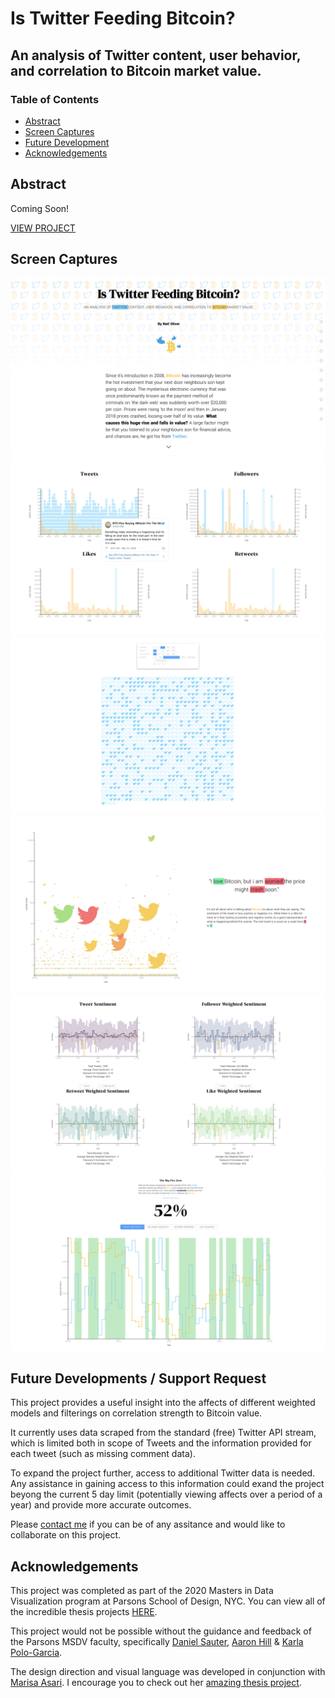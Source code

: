 # Is Twitter Feeding Bitcoin?
## An analysis of Twitter content, user behavior, and correlation to Bitcoin market value.
  
### Table of Contents
- [Abstract](#abstract)
- [Screen Captures](#screen-captures)
- [Future Development](#future-developments--support-request)
- [Acknowledgements](#acknowledgements)

## Abstract
Coming Soon!
  
[VIEW PROJECT](http://neiloliver.co/influence)
## Screen Captures
![](./preview.png)
![](./1.png)
![](./2.png)
![](./3.png)
![](./4.png)
![](./5.png)

## Future Developments / Support Request
This project provides a useful insight into the affects of different weighted models and filterings on correlation strength to Bitcoin value. 
  
It currently uses data scraped from the standard (free) Twitter API stream, which is limited both in scope of Tweets and the information provided for each tweet (such as missing comment data).

To expand the project further, access to additional Twitter data is needed. Any assistance in gaining access to this information could exand the project beyong the current 5 day limit (potentially viewing affects over a period of a year) and provide more accurate outcomes.

Please [contact me](mailto:neiloliverphoto@gmail.com) if you can be of any assitance and would like to collaborate on this project. 

## Acknowledgements
This project was completed as part of the 2020 Masters in Data Visualization program at Parsons School of Design, NYC. You can view all of the incredible thesis projects [HERE](https://parsons.nyc/thesis-2020/).  

This project would not be possible without the guidance and feedback of the Parsons MSDV faculty, specifically [Daniel Sauter](https://github.com/danielsauter), [Aaron Hill](https://github.com/aaronxhill) & [Karla Polo-Garcia](https://github.com/KayPolo).
  
The design direction and visual language was developed in conjunction with [Marisa Asari](https://github.com/marisaruizasari). I encourage you to check out her [amazing thesis project](https://weaponsofmassinjustice.netlify.app).

